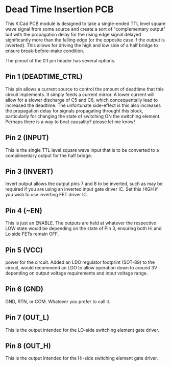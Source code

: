 # Dead Time Insertion PCB

This KiCad PCB module is designed to take a single-ended TTL level square wave signal from some source and create a sort of "complementary output" but with the propagation delay for the rising edge signal delayed significantly more than the falling edge (or the opposite case if the output is inverted). This allows for driving the high and low side of a half bridge to ensure break-before-make condition.

The pinout of the 0.1 pin header has several options.

## Pin 1 (DEADTIME_CTRL)
This pin allows a current source to control the amount of deadtime that this circuit implements. It simply feeds a current mirror. A lower current will allow for a slower discharge of C5 and C6, which concequentally lead to increased the deadtime. The unfortunate side-effect is this also increases the propagation delay for signals propagating throught this block, particularly for changing the state of switching ON the switching element. Perhaps there is a way to beat causality? please let me know!

## Pin 2 (INPUT)
This is the single TTL level square wave input that is to be converted to a complimentary output for the half bridge.

## Pin 3 (INVERT)
Invert output allows the output pins 7 and 8 to be inverted, such as may be required if you are using an inverted input gate driver IC. Set this HIGH if you wish to use inverting FET driver IC.

## Pin 4 (~EN) 
This is just an ENABLE. The outputs are held at whatever the respective LOW state would be depending on the state of Pin 3, ensuring both Hi and Lo side FETs remain OFF.

## Pin 5 (VCC)
power for the circuit. Added an LDO regulator footprint (SOT-89) to the circuit, would recommend an LDO to allow operation down to around 3V depending on output voltage requirements and input voltage range.

## Pin 6 (GND)
GND, RTN, or COM. Whatever you prefer to call it.

## Pin 7 (OUT_L)
This is the output intended for the LO-side switching element gate driver.

## Pin 8 (OUT_H)
This is the output intended for the HI-side switching element gate driver.
